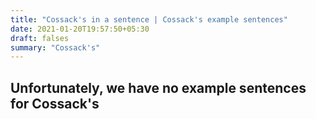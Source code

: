 ```yaml
---
title: "Cossack's in a sentence | Cossack's example sentences"
date: 2021-01-20T19:57:50+05:30
draft: falses
summary: "Cossack's"
---
```

## Unfortunately, we have no example sentences for Cossack's                 
